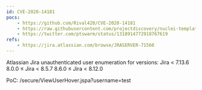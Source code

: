 ```yaml
---
id: CVE-2020-14181
pocs:
    - https://github.com/Rival420/CVE-2020-14181
    - https://raw.githubusercontent.com/projectdiscovery/nuclei-templates/master/cves/CVE-2020-14181.yaml
    - https://twitter.com/ptswarm/status/1318914772918767619
refs:
    - https://jira.atlassian.com/browse/JRASERVER-71560
---
```

Atlassian Jira unauthenticated user enumeration for versions:
Jira < 7.13.6
8.0.0 ≤ Jira < 8.5.7
8.6.0 ≤ Jira < 8.12.0

PoC: /secure/ViewUserHover.jspa?username=test